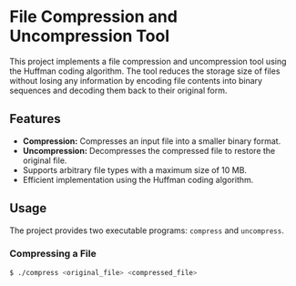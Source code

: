 # File Compression and Uncompression Tool

This project implements a file compression and uncompression tool using the Huffman coding algorithm. The tool reduces the storage size of files without losing any information by encoding file contents into binary sequences and decoding them back to their original form.

## Features
- **Compression:** Compresses an input file into a smaller binary format.
- **Uncompression:** Decompresses the compressed file to restore the original file.
- Supports arbitrary file types with a maximum size of 10 MB.
- Efficient implementation using the Huffman coding algorithm.

## Usage
The project provides two executable programs: `compress` and `uncompress`.

### Compressing a File
```bash
$ ./compress <original_file> <compressed_file>
